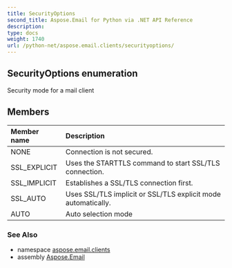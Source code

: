```yaml
---
title: SecurityOptions
second_title: Aspose.Email for Python via .NET API Reference
description: 
type: docs
weight: 1740
url: /python-net/aspose.email.clients/securityoptions/
---
```


## SecurityOptions enumeration

Security mode for a mail client

## Members
| Member name | Description |
| :- | :- |
|NONE|Connection is not secured.|
|SSL_EXPLICIT|Uses the STARTTLS command to start SSL/TLS connection.|
|SSL_IMPLICIT|Establishes a SSL/TLS connection first.|
|SSL_AUTO|Uses SSL/TLS implicit or SSL/TLS explicit mode automatically.|
|AUTO|Auto selection mode|

### See Also

* namespace [aspose.email.clients](/email/python-net/aspose.email.clients/)
* assembly [Aspose.Email](/email/python-net/)

